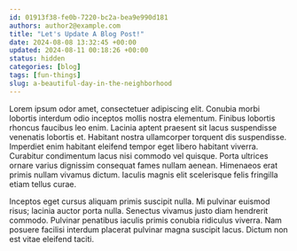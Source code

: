 ```yaml
---
id: 01913f38-fe0b-7220-bc2a-bea9e990d181
authors: author2@example.com
title: "Let's Update A Blog Post!"
date: 2024-08-08 13:32:45 +00:00
updated: 2024-08-11 00:18:26 +00:00
status: hidden
categories: [blog]
tags: [fun-things]
slug: a-beautiful-day-in-the-neighborhood
---
```


Lorem ipsum odor amet, consectetuer adipiscing elit. Conubia morbi lobortis interdum odio inceptos mollis nostra
elementum. Finibus lobortis rhoncus faucibus leo enim. Lacinia aptent praesent sit lacus suspendisse venenatis lobortis
et. Habitant nostra ullamcorper torquent dis suspendisse. Imperdiet enim habitant eleifend tempor eget libero habitant
viverra. Curabitur condimentum lacus nisi commodo vel quisque. Porta ultrices ornare varius dignissim consequat fames
nullam aenean. Himenaeos erat primis nullam vivamus dictum. Iaculis magnis elit scelerisque felis fringilla etiam tellus
curae.

Inceptos eget cursus aliquam primis suscipit nulla. Mi pulvinar euismod risus; lacinia auctor porta nulla. Senectus
vivamus justo diam hendrerit commodo. Pulvinar penatibus iaculis primis conubia ridiculus viverra. Nam posuere facilisi
interdum placerat pulvinar magna suscipit lacus. Dictum non est vitae eleifend taciti.
